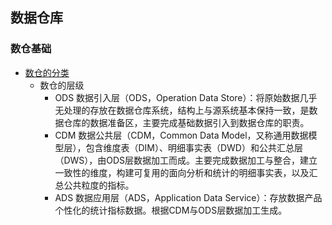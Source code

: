 ## 数据仓库


### 数仓基础
- [数仓的分类](https://help.aliyun.com/document_detail/159508.html)
  - 数仓的层级
    - ODS 数据引入层（ODS，Operation Data Store）：将原始数据几乎无处理的存放在数据仓库系统，结构上与源系统基本保持一致，是数据仓库的数据准备区，主要完成基础数据引入到数据仓库的职责。
    - CDM 数据公共层（CDM，Common Data Model，又称通用数据模型层），包含维度表（DIM）、明细事实表（DWD）和公共汇总层（DWS），由ODS层数据加工而成。主要完成数据加工与整合，建立一致性的维度，构建可复用的面向分析和统计的明细事实表，以及汇总公共粒度的指标。
    - ADS 数据应用层（ADS，Application Data Service）：存放数据产品个性化的统计指标数据。根据CDM与ODS层数据加工生成。